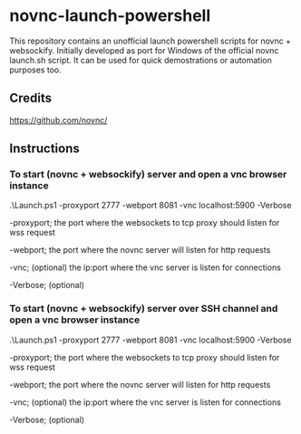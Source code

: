 # novnc-launch-powershell
This repository contains an unofficial launch powershell scripts for novnc + websockify.
Initially developed as port for Windows of the official novnc launch.sh script.
It can be used for quick demostrations or automation purposes too.

## Credits
https://github.com/novnc/

## Instructions
### To start (novnc + websockify) server and open a vnc browser instance
.\Launch.ps1 -proxyport 2777 -webport 8081 -vnc localhost:5900  -Verbose

  -proxyport; the port where the websockets to tcp proxy should listen for wss request

  -webport; the port where the novnc server will listen for http requests

  -vnc; (optional) the ip:port where the vnc server is listen for connections

  -Verbose; (optional)


### To start (novnc + websockify) server over SSH channel and open a vnc browser instance
.\Launch.ps1 -proxyport 2777 -webport 8081 -vnc localhost:5900  -Verbose

  -proxyport; the port where the websockets to tcp proxy should listen for wss request

  -webport; the port where the novnc server will listen for http requests

  -vnc; (optional) the ip:port where the vnc server is listen for connections

  -Verbose; (optional)
